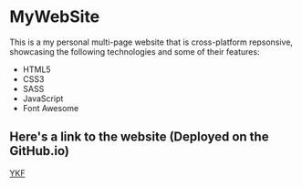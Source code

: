 # MyWebSite
This is a my personal multi-page website that is cross-platform repsonsive, showcasing the following technologies and some of their features:
  * HTML5
  * CSS3
  * SASS
  * JavaScript
  * Font Awesome

## Here's a link to the website (Deployed on the GitHub.io)
[YKF](https://yankofutekov.github.io/MyWebSite/index.html "YKF")
